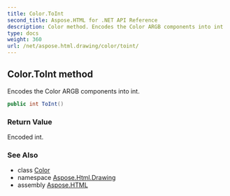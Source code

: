 ```yaml
---
title: Color.ToInt
second_title: Aspose.HTML for .NET API Reference
description: Color method. Encodes the Color ARGB components into int
type: docs
weight: 360
url: /net/aspose.html.drawing/color/toint/
---
```

## Color.ToInt method

Encodes the Color ARGB components into int.

```csharp
public int ToInt()
```

### Return Value

Encoded int.

### See Also

* class [Color](../)
* namespace [Aspose.Html.Drawing](../../color/)
* assembly [Aspose.HTML](../../../)
